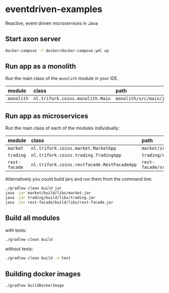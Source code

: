 # eventdriven-examples
Reactive, event driven microservices in Java

## Start axon server
```sh
docker-compose -f docker/docker-compose.yml up
```

## Run app as a monolith
Run the main class  of the `monolith` module in your IDE.

| module     | class                            | path                                                         |
|:-----------|:---------------------------------|:-------------------------------------------------------------|
| `monolith` | `nl.trifork.coins.monolith.Main` | `monolith/src/main/java/nl/trifork/coins/monolith/Main.java` |


## Run app as microservices
Run the main class of each of the modules individually:

| module        | class                                       | path                                                                       |
|:--------------|:--------------------------------------------|:---------------------------------------------------------------------------|
| `market`      | `nl.trifork.coins.market.MarketApp`         | `market/src/main/java/nl/trifork/coins/market/MarketApp.java`              |
| `trading`     | `nl.trifork.coins.trading.TradingApp`       | `trading/src/main/java/nl/trifork/coins/trading/TradingApp.java`           |
| `rest-facade` | `nl.trifork.coins.restfacade.RestFacadeApp` | `rest-facade/src/main/java/nl/trifork/coins/restfacade/RestFacadeApp.java` |


Alternatively you could build jars and run them from the command line:
```sh
./gradlew clean build jar
java -jar market/build/libs/market.jar 
java -jar trading/build/libs/trading.jar 
java -jar rest-facade/build/libs/rest-facade.jar 
```

## Build all modules
with tests:
```sh
./gradlew clean build
```
without tests:
```sh
./gradlew clean build -x test
```

## Building docker images
```sh
./gradlew buildDockerImage
```

